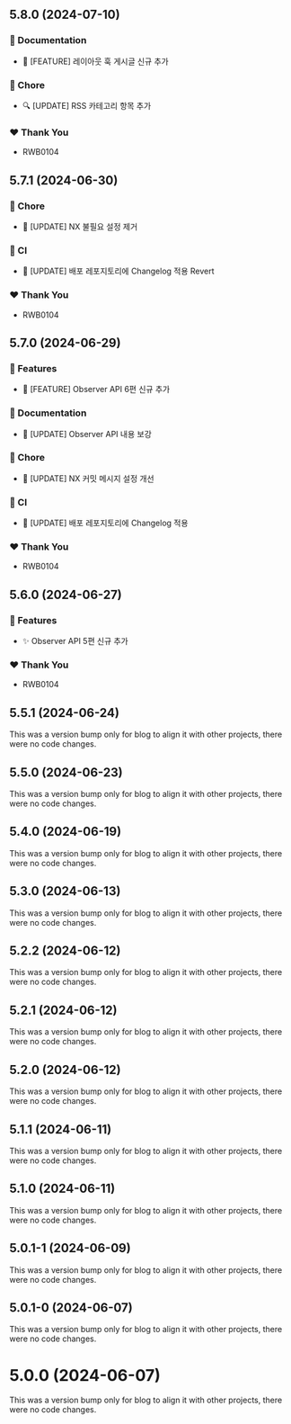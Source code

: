 ## 5.8.0 (2024-07-10)


### 📖 Documentation

- 📝 [FEATURE] 레이아웃 훅 게시글 신규 추가


### 🏡 Chore

- 🔍 [UPDATE] RSS 카테고리 항목 추가


### ❤️  Thank You

- RWB0104

## 5.7.1 (2024-06-30)


### 🏡 Chore

- 🔧  [UPDATE] NX 불필요 설정 제거


### 🤖 CI

- 👷 [UPDATE] 배포 레포지토리에 Changelog 적용 Revert


### ❤️  Thank You

- RWB0104

## 5.7.0 (2024-06-29)


### 🚀 Features

- 📝 [FEATURE] Observer API 6편 신규 추가


### 📖 Documentation

- 📝 [UPDATE] Observer API 내용 보강


### 🏡 Chore

- 🔧  [UPDATE] NX 커밋 메시지 설정 개선


### 🤖 CI

- 👷 [UPDATE] 배포 레포지토리에 Changelog 적용


### ❤️  Thank You

- RWB0104

## 5.6.0 (2024-06-27)


### 🚀 Features

- ✨ Observer API 5편 신규 추가


### ❤️  Thank You

- RWB0104

## 5.5.1 (2024-06-24)

This was a version bump only for blog to align it with other projects, there were no code changes.

## 5.5.0 (2024-06-23)

This was a version bump only for blog to align it with other projects, there were no code changes.

## 5.4.0 (2024-06-19)

This was a version bump only for blog to align it with other projects, there were no code changes.

## 5.3.0 (2024-06-13)

This was a version bump only for blog to align it with other projects, there were no code changes.

## 5.2.2 (2024-06-12)

This was a version bump only for blog to align it with other projects, there were no code changes.

## 5.2.1 (2024-06-12)

This was a version bump only for blog to align it with other projects, there were no code changes.

## 5.2.0 (2024-06-12)

This was a version bump only for blog to align it with other projects, there were no code changes.

## 5.1.1 (2024-06-11)

This was a version bump only for blog to align it with other projects, there were no code changes.

## 5.1.0 (2024-06-11)

This was a version bump only for blog to align it with other projects, there were no code changes.

## 5.0.1-1 (2024-06-09)

This was a version bump only for blog to align it with other projects, there were no code changes.

## 5.0.1-0 (2024-06-07)

This was a version bump only for blog to align it with other projects, there were no code changes.

# 5.0.0 (2024-06-07)

This was a version bump only for blog to align it with other projects, there were no code changes.